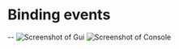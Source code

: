 # Binding events
--
![Screenshot of Gui](https://github.com/samukasmk/kivy_examples/tree/master/widgets/binding_events/screenshot_gui.png)
![Screenshot of Console](https://github.com/samukasmk/kivy_examples/tree/master/widgets/binding_events/screenshot_console.png)

